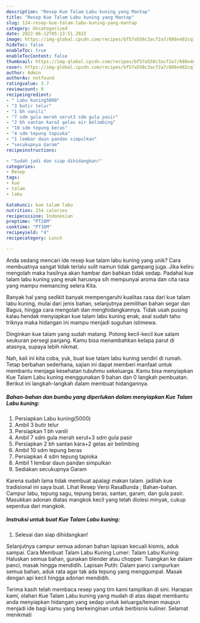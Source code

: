 ```yaml
---
description: "Resep Kue Talam Labu kuning yang Mantap"
title: "Resep Kue Talam Labu kuning yang Mantap"
slug: 124-resep-kue-talam-labu-kuning-yang-mantap
category: Uncategorized
date: 2022-06-12T05:13:51.292Z
image: https://img-global.cpcdn.com/recipes/bf57a558c3acf2a7/680x482cq70/kue-talam-labu-kuning-foto-resep-utama.jpg
hideToc: false
enableToc: true
enableTocContent: false
thumbnail: https://img-global.cpcdn.com/recipes/bf57a558c3acf2a7/680x482cq70/kue-talam-labu-kuning-foto-resep-utama.jpg
cover: https://img-global.cpcdn.com/recipes/bf57a558c3acf2a7/680x482cq70/kue-talam-labu-kuning-foto-resep-utama.jpg
author: Admin
authorAv: notfound
ratingvalue: 3.7
reviewcount: 9
recipeingredient:
- " Labu kuning5000"
- "3 butir telur"
- "1 bh vanili"
- "7 sdm gula merah serut3 sdm gula pasir"
- "2 bh santan kara2 gelas air belimbing"
- "10 sdm tepung beras"
- "4 sdm tepung tapioka"
- "1 lembar daun pandan simpulkan"
- "secukupnya Garam"
recipeinstructions:

- "Sudah jadi dan siap dihidangkan!"
categories:
- Resep
tags:
- kue
- talam
- labu

katakunci: kue talam labu 
nutrition: 254 calories
recipecuisine: Indonesian
preptime: "PT28M"
cooktime: "PT36M"
recipeyield: "4"
recipecategory: Lunch

---
```





Anda sedang mencari ide resep kue talam labu kuning yang unik? Cara membuatnya sangat tidak terlalu sulit namun tidak gampang juga. Jika keliru mengolah maka hasilnya akan hambar dan bahkan tidak sedap. Padahal kue talam labu kuning yang enak harusnya sih mempunyai aroma dan cita rasa yang mampu memancing selera Kita.





Banyak hal yang sedikit banyak mempengaruhi kualitas rasa dari kue talam labu kuning, mulai dari jenis bahan, selanjutnya pemilihan bahan segar dan Bagus, hingga cara mengolah dan menghidangkannya. Tidak usah pusing kalau hendak menyiapkan kue talam labu kuning enak,      asal sudah tahu triknya maka hidangan ini mampu menjadi suguhan istimewa.














Dinginkan kue talam yang sudah matang. Potong kecil-kecil kue salam seukuran persegi panjang. Kamu bisa menambahkan kelapa parut di atasnya, supaya lebih nikmat.






Nah, kali ini kita coba, yuk, buat kue talam labu kuning sendiri di rumah. Tetap berbahan sederhana, sajian ini dapat memberi manfaat untuk membantu menjaga kesehatan tubuhmu sekeluarga. Kamu bisa menyiapkan Kue Talam Labu kuning menggunakan 9 bahan dan 0 langkah pembuatan. Berikut ini langkah-langkah dalam membuat hidangannya.

<!--inarticleads1-->

##### Bahan-bahan dan bumbu yang diperlukan dalam menyiapkan Kue Talam Labu kuning:

1. Persiapkan  Labu kuning(5000)
1. Ambil 3 butir telur
1. Persiapkan 1 bh vanili
1. Ambil 7 sdm gula merah serut+3 sdm gula pasir
1. Persiapkan 2 bh santan kara+2 gelas air belimbing
1. Ambil 10 sdm tepung beras
1. Persiapkan 4 sdm tepung tapioka
1. Ambil 1 lembar daun pandan simpulkan
1. Sediakan secukupnya Garam


Karena sudah lama tidak membuat apalagi makan talam. jadilah kue tradisional ini saya buat. Lihat Resep Versi RasaBunda ; Bahan-bahan. Campur labu, tepung sagu, tepung beras, santan, garam, dan gula pasir. Masukkan adonan diatas mangkok kecil yang telah diolesi minyak, cukup seperdua dari mangkok. 

<!--inarticleads2-->

##### Instruksi untuk buat Kue Talam Labu kuning:


1. Selesai dan siap dihidangkan!

Selanjutnya campur semua adonan bahan lapisan kecuali kismis, aduk sampai. Cara Membuat Talam Labu Kuning Lumer: Talam Labu Kuning: Haluskan semua bahan, gunakan blender atau chopper. Tuangkan ke dalam panci, masak hingga mendidih. Lapisan Putih: Dalam panci campurkan semua bahan, aduk rata agar tak ada tepung yang menggumpal. Masak dengan api kecil hingga adonan mendidih. 

Terima kasih telah membaca resep yang tim kami tampilkan di sini. Harapan kami, olahan Kue Talam Labu kuning yang mudah di atas dapat membantu anda menyiapkan hidangan yang sedap untuk keluarga/teman maupun menjadi ide bagi kamu yang berkeinginan untuk berbisnis kuliner. Selamat menikmati
